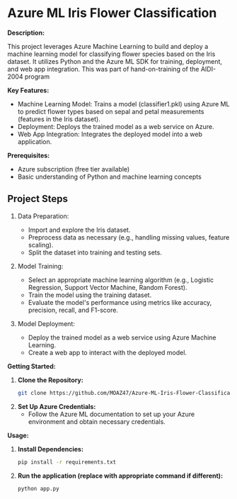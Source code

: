 # **Azure ML Iris Flower Classification**

**Description:**

This project leverages Azure Machine Learning to build and deploy a machine learning model for classifying flower species based on the Iris dataset. 
It utilizes Python and the Azure ML SDK for training, deployment, and web app integration. This was part of hand-on-training of the AIDI-2004 program

**Key Features:**

* Machine Learning Model: Trains a model (classifier1.pkl) using Azure ML to predict flower types based on sepal and petal measurements (features in the Iris dataset).
* Deployment: Deploys the trained model as a web service on Azure.
* Web App Integration: Integrates the deployed model into a web application.

**Prerequisites:**

* Azure subscription (free tier available)
* Basic understanding of Python and machine learning concepts

## Project Steps

1. Data Preparation:

   - Import and explore the Iris dataset.
   - Preprocess data as necessary (e.g., handling missing values, feature scaling).
   - Split the dataset into training and testing sets.

2. Model Training:

   - Select an appropriate machine learning algorithm (e.g., Logistic Regression, Support Vector Machine, Random Forest).
   - Train the model using the training dataset.
   - Evaluate the model's performance using metrics like accuracy, precision, recall, and F1-score.

3. Model Deployment:

   - Deploy the trained model as a web service using Azure Machine Learning.
   - Create a web app to interact with the deployed model.

**Getting Started:**

1. **Clone the Repository:**
   ```bash
   git clone https://github.com/MOAZ47/Azure-ML-Iris-Flower-Classification.git
   ```
2. **Set Up Azure Credentials:**
   - Follow the Azure ML documentation to set up your Azure environment and obtain necessary credentials.

**Usage:**

1. **Install Dependencies:**
   ```bash
   pip install -r requirements.txt
   ```
2. **Run the application (replace with appropriate command if different):**
   ```bash
   python app.py
   ```
